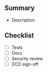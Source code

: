 <!-- SPDX-License-Identifier: Apache-2.0 -->
## Summary
- Description

## Checklist
- [ ] Tests
- [ ] Docs
- [ ] Security review
- [ ] DCO sign-off

